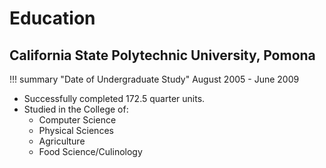 Education
=========

California State Polytechnic University, Pomona
-----------------------------------------------

!!! summary "Date of Undergraduate Study"
    August 2005 - June 2009

* Successfully completed 172.5 quarter units.
* Studied in the College of:
    * Computer Science
    * Physical Sciences
    * Agriculture
    * Food Science/Culinology

